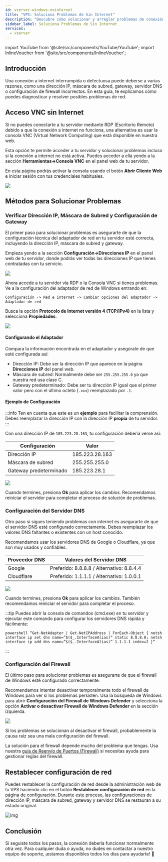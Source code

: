```yaml
---
id: vserver-windows-nointernet
title: "VPS: Soluciona Problemas de Sin Internet"
description: "Descubre cómo solucionar y arreglar problemas de conexión a internet en tu VPS Windows de forma efectiva → Aprende más ahora"
sidebar_label: Soluciona Problemas de Sin Internet
services:
  - vserver
---
```


import YouTube from '@site/src/components/YouTube/YouTube';
import InlineVoucher from '@site/src/components/InlineVoucher';

## Introducción

Una conexión a internet interrumpida o defectuosa puede deberse a varias razones, como una dirección IP, máscara de subred, gateway, servidor DNS o configuración de firewall incorrectos. En esta guía, te explicamos cómo puedes diagnosticar y resolver posibles problemas de red.

<YouTube videoId="VfZyNge5ikA" imageSrc="https://screensaver01.zap-hosting.com/index.php/s/pqpjBWoHGJWztQG/preview" title="Cómo Arreglar Problemas de Conexión a Internet en VPS Windows" description="¿Sientes que entiendes mejor cuando ves las cosas en acción? ¡Te tenemos cubierto! Sumérgete en nuestro video que lo explica todo para ti. Ya sea que tengas prisa o prefieras absorber la info de la forma más entretenida posible."/>



<InlineVoucher />

## Acceso VNC sin Internet

Si no puedes conectarte a tu servidor mediante RDP (Escritorio Remoto) debido a que la conexión a internet no funciona, una alternativa es usar la consola VNC (Virtual Network Computing) que está disponible en nuestra web.

Esta opción te permite acceder a tu servidor y solucionar problemas incluso si la conexión a internet no está activa. Puedes acceder a ella yendo a la sección **Herramientas->Consola VNC** en el panel web de tu servidor.

En esta página podrás activar la consola usando el botón **Abrir Cliente Web** e iniciar sesión con tus credenciales habituales.

![](https://screensaver01.zap-hosting.com/index.php/s/L9ZPLHEXbydc6ZS/preview)

## Métodos para Solucionar Problemas

### Verificar Dirección IP, Máscara de Subred y Configuración de Gateway

El primer paso para solucionar problemas es asegurarte de que la configuración técnica del adaptador de red en tu servidor esté correcta, incluyendo la dirección IP, máscara de subred y gateway.

Empieza yendo a la sección **Configuración->Direcciones IP** en el panel web de tu servidor, donde podrás ver todas las direcciones IP que tienes contratadas con tu servicio.

![](https://screensaver01.zap-hosting.com/index.php/s/8gF7Qsq5k5aYxbq/preview)

Ahora accede a tu servidor vía RDP o la Consola VNC si tienes problemas. Ve a la configuración del adaptador de red de Windows entrando en: 
```
Configuración -> Red e Internet -> Cambiar opciones del adaptador -> Adaptador de red
```

Busca la opción **Protocolo de Internet versión 4 (TCP/IPv4)** en la lista y selecciona **Propiedades**.

![](https://screensaver01.zap-hosting.com/index.php/s/xYSSa2txkRkM4bx/preview)

#### Configurando el Adaptador

Compara la información encontrada en el adaptador y asegúrate de que esté configurada así:
- Dirección IP: Debe ser la dirección IP que aparece en la página **Direcciones IP** del panel web.
- Máscara de subred: Normalmente debe ser `255.255.255.0` ya que nuestra red usa clase C.
- Gateway predeterminado: Debe ser tu dirección IP igual que el primer valor pero con el último octeto (`.xxx`) reemplazado por `.1`.

#### Ejemplo de Configuración

:::info
Ten en cuenta que este es un **ejemplo** para facilitar la comprensión. Debes reemplazar la dirección IP con la dirección IP **propia** de tu servidor.
:::

Con una dirección IP de `185.223.28.163`, tu configuración debería verse así:

| Configuración   | Valor          |
| --------------- | -------------- |
| Dirección IP    | 185.223.28.163 |
| Máscara de subred | 255.255.255.0  |
| Gateway predeterminado | 185.223.28.1   |

![](https://screensaver01.zap-hosting.com/index.php/s/PTjQZc5gqP2okAC/preview)

Cuando termines, presiona **Ok** para aplicar los cambios. Recomendamos reiniciar el servidor para completar el proceso de solución de problemas.



### Configuración del Servidor DNS

Otro paso si sigues teniendo problemas con internet es asegurarte de que el servidor DNS esté configurado correctamente. Debes reemplazar los valores DNS faltantes o existentes con un host conocido.

Recomendamos usar los servidores DNS de Google o Cloudflare, ya que son muy usados y confiables.

| Proveedor DNS | Valores del Servidor DNS               |
| ------------ | ------------------------------------- |
| Google       | Preferido: 8.8.8.8 / Alternativo: 8.8.4.4 |
| Cloudflare   | Preferido: 1.1.1.1 / Alternativo: 1.0.0.1 |

![](https://screensaver01.zap-hosting.com/index.php/s/oqcR5BHBKLa3ink/preview)

Cuando termines, presiona **Ok** para aplicar los cambios. También recomendamos reiniciar el servidor para completar el proceso.

:::tip
Puedes abrir la consola de comandos (cmd.exe) en tu servidor y ejecutar este comando para configurar los servidores DNS rápida y fácilmente: 
```
powershell “Get-NetAdapter | Get-NetIPAddress | ForEach-Object { netsh interface ip set dns name=”$($_.InterfaceAlias)“ static 8.8.8.8; netsh interface ip add dns name=”$($_.InterfaceAlias)“ 1.1.1.1 index=2 }”
```
:::



### Configuración del Firewall

El último paso para solucionar problemas es asegurarte de que el firewall de Windows esté configurado correctamente.

Recomendamos intentar desactivar temporalmente todo el firewall de Windows para ver si los problemas persisten. Usa la búsqueda de Windows para abrir **Configuración del Firewall de Windows Defender** y selecciona la opción **Activar o desactivar Firewall de Windows Defender** en la sección izquierda.

![](https://screensaver01.zap-hosting.com/index.php/s/bWcPqHcCZ7ajJSA/preview)

Si los problemas se solucionan al desactivar el firewall, probablemente la causa raíz sea una mala configuración del firewall.

La solución para el firewall depende mucho del problema que tengas. Usa nuestra [guía de Reenvío de Puertos (Firewall)](vserver-windows-port.md) si necesitas ayuda para gestionar reglas del firewall.



## Restablecer configuración de red

Puedes restablecer la configuración de red desde la administración web de tu VPS haciendo clic en el botón **Restablecer configuración de red** en la página de configuración. Durante este proceso, las configuraciones de dirección IP, máscara de subred, gateway y servidor DNS se restauran a su estado original.

![img](https://screensaver01.zap-hosting.com/index.php/s/YsLZZJZEaf3pemt/preview)


## Conclusión
Si seguiste todos los pasos, la conexión debería funcionar normalmente otra vez. Para cualquier duda o ayuda, no dudes en contactar a nuestro equipo de soporte, ¡estamos disponibles todos los días para ayudarte! 🙂

<InlineVoucher />